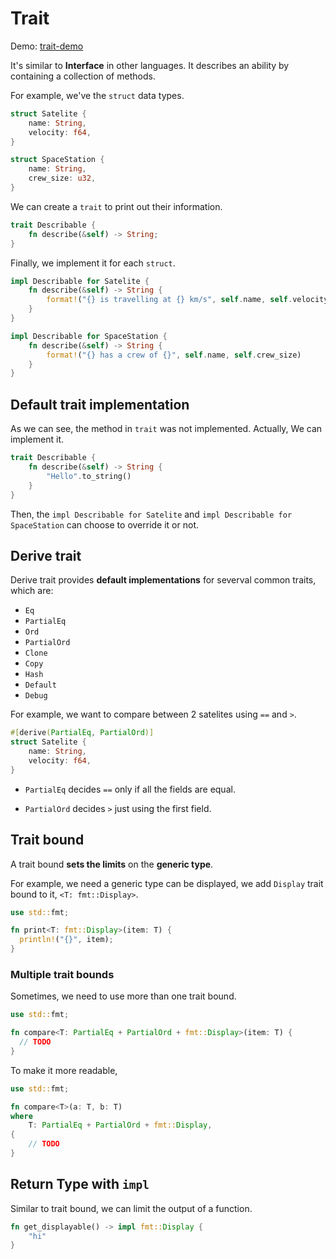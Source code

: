 # Trait

Demo: [trait-demo](./trait-demo/)

It's similar to **Interface** in other languages. It describes an ability by containing a collection of methods.

For example, we've the `struct` data types.

```rust
struct Satelite {
    name: String,
    velocity: f64,
}

struct SpaceStation {
    name: String,
    crew_size: u32,
}
```

We can create a `trait` to print out their information.

```rust
trait Describable {
    fn describe(&self) -> String;
}
```

Finally, we implement it for each `struct`.

```rust
impl Describable for Satelite {
    fn describe(&self) -> String {
        format!("{} is travelling at {} km/s", self.name, self.velocity)
    }
}

impl Describable for SpaceStation {
    fn describe(&self) -> String {
        format!("{} has a crew of {}", self.name, self.crew_size)
    }
}
```

## Default trait implementation

As we can see, the method in `trait` was not implemented. Actually, We can implement it.

```rust
trait Describable {
    fn describe(&self) -> String {
        "Hello".to_string()
    }
}
```

Then, the `impl Describable for Satelite` and `impl Describable for SpaceStation` can choose to override it or not.

## Derive trait

Derive trait provides **default implementations** for severval common traits, which are:

- `Eq`
- `PartialEq`
- `Ord`
- `PartialOrd`
- `Clone`
- `Copy`
- `Hash`
- `Default`
- `Debug`

For example, we want to compare between 2 satelites using `==` and `>`.

```rust
#[derive(PartialEq, PartialOrd)]
struct Satelite {
    name: String,
    velocity: f64,
}
```

- `PartialEq` decides `==` only if all the fields are equal.

- `PartialOrd` decides `>` just using the first field.

## Trait bound

A trait bound **sets the limits** on the **generic type**.

For example, we need a generic type can be displayed, we add `Display` trait bound to it, `<T: fmt::Display>`.

```rust
use std::fmt;

fn print<T: fmt::Display>(item: T) {
  println!("{}", item);
}
```

### Multiple trait bounds

Sometimes, we need to use more than one trait bound.

```rust
use std::fmt;

fn compare<T: PartialEq + PartialOrd + fmt::Display>(item: T) {
  // TODO
}
```

To make it more readable,

```rust
use std::fmt;

fn compare<T>(a: T, b: T)
where
    T: PartialEq + PartialOrd + fmt::Display,
{
    // TODO 
}
```

## Return Type with `impl`

Similar to trait bound, we can limit the output of a function.

```rust
fn get_displayable() -> impl fmt::Display {
    "hi"
}
```
